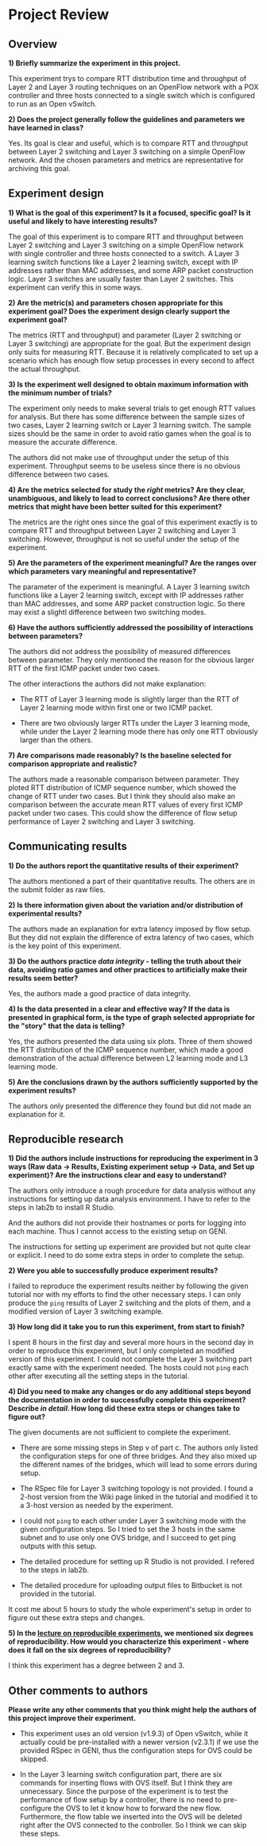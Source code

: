 Project Review
=====================================================

## Overview

**1) Briefly summarize the experiment in this project.**

This experiment trys to compare RTT distribution time and throughput of Layer 2 and Layer 3 routing techniques on an OpenFlow network with a POX controller and three hosts connected to a single switch which is configured to run as an Open vSwitch.

**2) Does the project generally follow the guidelines and parameters we have learned in class?**

Yes. Its goal is clear and useful, which is to compare RTT and throughput between Layer 2 switching and Layer 3 switching on a simple OpenFlow network. And the chosen parameters and metrics are representative for archiving this goal.

## Experiment design

**1) What is the goal of this experiment? Is it a focused, specific goal? Is it useful and likely to have interesting results?**

The goal of this experiment is to compare RTT and throughput between Layer 2 switching and Layer 3 switching on a simple OpenFlow network with single controller and three hosts connected to a switch. A Layer 3 learning switch functions like a Layer 2 learning switch, except with IP addresses rather than MAC addresses, and some ARP packet construction logic. Layer 3 switches are usually faster than Layer 2 switches. This experiment can verify this in some ways.

**2) Are the metric(s) and parameters chosen appropriate for this experiment goal? Does the experiment design clearly support the experiment goal?**

The metrics (RTT and throughput) and parameter (Layer 2 switching or Layer 3 switching) are appropriate for the goal. But the experiment design only suits for measuring RTT. Because it is relatively complicated to set up a scenario which has enough flow setup processes in every second to affect the actual throughput.

**3) Is the experiment well designed to obtain maximum information with the minimum number of trials?**

The experiment only needs to make several trials to get enough RTT values for analysis. But there has some difference between the sample sizes of two cases, Layer 2 learning switch or Layer 3 learning switch. The sample sizes should be the same in order to avoid ratio games when the goal is to measure the accurate difference.

The authors did not make use of throughput under the setup of this experiment. Throughput seems to be useless since there is no obvious difference between two cases.

**4) Are the metrics selected for study the *right* metrics? Are they clear, unambiguous, and likely to lead to correct conclusions? Are there other metrics that might have been better suited for this experiment?**

The metrics are the right ones since the goal of this experiment exactly is to compare RTT and throughput between Layer 2 switching and Layer 3 switching. However, throughput is not so useful under the setup of the experiment.

**5) Are the parameters of the experiment meaningful? Are the ranges over which parameters vary meaningful and representative?**

The parameter of the experiment is meaningful. A Layer 3 learning switch functions like a Layer 2 learning switch, except with IP addresses rather than MAC addresses, and some ARP packet construction logic. So there may exist a slightl difference between two switching modes.

**6) Have the authors sufficiently addressed the possibility of interactions between parameters?**

The authors did not address the possibility of measured differences between parameter. They only mentioned the reason for the obvious larger RTT of the first ICMP packet under two cases.

The other interactions the authors did not make explanation:

* The RTT of Layer 3 learning mode is slightly larger than the RTT of Layer 2 learning mode within first one or two ICMP packet.

* There are two obviously larger RTTs under the Layer 3 learning mode, while under the Layer 2 learning mode there has only one RTT obviously larger than the others.

**7) Are comparisons made reasonably? Is the baseline selected for comparison appropriate and realistic?**

The authors made a reasonable comparison between parameter. They ploted RTT distribution of ICMP sequence number, which showed the change of RTT under two cases. But I think they should also make an comparison between the accurate mean RTT values of every first ICMP packet under two cases. This could show the difference of flow setup performance of Layer 2 switching and Layer 3 switching.

## Communicating results

**1) Do the authors report the quantitative results of their experiment?**

The authors mentioned a part of their quantitative results. The others are in the submit folder as raw files.

**2) Is there information given about the variation and/or distribution of experimental results?**

The authors made an explanation for extra latency imposed by flow setup. But they did not explain the difference of extra latency of two cases, which is the key point of this experiment.

**3) Do the authors practice *data integrity* - telling the truth about their data, avoiding ratio games and other practices to artificially make their results seem better?**

Yes, the authors made a good practice of data integrity.

**4) Is the data presented in a clear and effective way? If the data is presented in graphical form, is the type of graph selected appropriate for the "story" that the data is telling?**

Yes, the authors presented the data using six plots. Three of them showed the RTT distribution of the ICMP sequence number, which made a good demonstration of the actual difference between L2 learning mode and L3 learning mode.

**5) Are the conclusions drawn by the authors sufficiently supported by the experiment results?**

The authors only presented the difference they found but did not made an explanation for it.

## Reproducible research

**1) Did the authors include instructions for reproducing the experiment in 3 ways (Raw data -> Results, Existing experiment setup -> Data, and Set up experiment)? Are the instructions clear and easy to understand?**

The authors only introduce a rough procedure for data analysis without any instructions for setting up data analysis environment. I have to refer to the steps in lab2b to install R Studio.

And the authors did not provide their hostnames or ports for logging into each machine. Thus I cannot access to the existing setup on GENI.

The instructions for setting up experiment are provided but not quite clear or explicit. I need to do some extra steps in order to complete the setup.

**2) Were you able to successfully produce experiment results?**

I failed to reproduce the experiment results neither by following the given tutorial nor with my efforts to find the other necessary steps. I can only produce the `ping` results of Layer 2 switching and the plots of them, and a modified version of Layer 3 switching example.

**3) How long did it take you to run this experiment, from start to finish?**

I spent 8 hours in the first day and several more hours in the second day in order to reproduce this experiment, but I only completed an modified version of this experiment. I could not complete the Layer 3 switching part exactly same with the experiment needed. The hosts could not `ping` each other after executing all the setting steps in the tutorial.

**4) Did you need to make any changes or do any additional steps beyond the documentation in order to successfully complete this experiment? Describe *in detail*. How long did these extra steps or changes take to figure out?**

The given documents are not sufficient to complete the experiment.

* There are some missing steps in Step v of part c. The authors only listed the configuration steps for one of three bridges. And they also mixed up the different names of the bridges, which will lead to some errors during setup.

* The RSpec file for Layer 3 switching topology is not provided. I found a 2-host version from the Wiki page linked in the tutorial and modified it to a 3-host version as needed by the experiment.

* I could not `ping` to each other under Layer 3 switching mode with the given configuration steps. So I tried to set the 3 hosts in the same subnet and to use only one OVS bridge, and I succeed to get ping outputs with this setup.

* The detailed procedure for setting up R Studio is not provided. I refered to the steps in lab2b.

* The detailed procedure for uploading output files to Bitbucket is not provided in the tutorial.

It cost me about 5 hours to study the whole experiment's setup in order to figure out these extra steps and changes.

**5) In the [lecture on reproducible experiments](http://witestlab.poly.edu/~ffund/el6383/files/Reproducible+experiments.pdf), we mentioned six degrees of reproducibility. How would you characterize this experiment - where does it fall on the six degrees of reproducibility?**

I think this experiment has a degree between 2 and 3.

## Other comments to authors

**Please write any other comments that you think might help the authors of this project improve their experiment.**

* This experiment uses an old version (v1.9.3) of Open vSwitch, while it actually could be pre-installed with a newer version (v2.3.1) if we use the provided RSpec in GENI, thus the configuration steps for OVS could be skipped.

* In the Layer 3 learning switch configuration part, there are six commands for inserting flows with OVS itself. But I think they are unnecessary. Since the purpose of the experiment is to test the performance of flow setup by a controller, there is no need to pre-configure the OVS to let it know how to forward the new flow. Furthermore, the flow table we inserted into the OVS will be deleted right after the OVS connected to the controller. So I think we can skip these steps.
